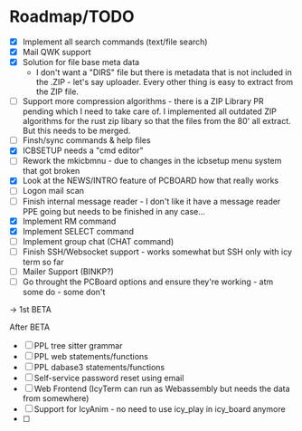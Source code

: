 # Roadmap/TODO

- [x] Implement all search commands (text/file search)
- [x] Mail QWK support
- [x] Solution for file base meta data 
  - I don't want a "DIRS" file but there is metadata that is not included in the .ZIP - let's say uploader.
    Every other thing is easy to extract from the ZIP file.
- [ ] Support more compression algorithms - there is a ZIP Library PR pending which I need to take care of.
  I implemented all outdated ZIP algorithms for the rust zip libary so that the files from the 80' all extract.
  But this needs to be merged.
- [ ] Finsh/sync commands & help files
- [x] ICBSETUP needs a "cmd editor"
- [ ] Rework the mkicbmnu - due to changes in the icbsetup menu system that got broken
- [x] Look at the NEWS/INTRO feature of PCBOARD how that really works
- [ ] Logon mail scan
- [ ] Finish internal message reader - I don't like it have a message reader PPE going but needs to be finished in any case…
- [x] Implement RM command
- [x] Implement SELECT command
- [ ] Implement group chat (CHAT command)
- [ ] Finish SSH/Websocket support - works somewhat but SSH only with icy term so far
- [ ] Mailer Support (BINKP?)
- [ ] Go throught the PCBoard options and ensure they're working - atm some do - some don't

-> 1st BETA

After BETA

- [ ] PPL tree sitter grammar
- [ ] PPL web statements/functions
- [ ] PPL dabase3 statements/functions
- [ ] Self-service password reset using email
- [ ] Web Frontend (IcyTerm can run as Webassembly but needs the data from somewhere)
- [ ] Support for IcyAnim - no need to use icy_play in icy_board anymore 
- [ ]